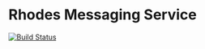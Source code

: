 # Rhodes Messaging Service
[![Build Status](https://travis-ci.org/joanfont/rhodes.svg?branch=master)](https://travis-ci.org/joanfont/rhodes)
